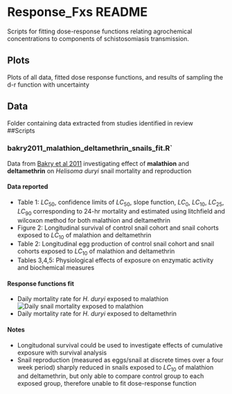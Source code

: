 # Response_Fxs README  
Scripts for fitting dose-response functions relating agrochemical concentrations to components of schistosomiasis transmission.

## Plots  
Plots of all data, fitted dose response functions, and results of sampling the d-r function with uncertainty  
## Data  
Folder containing data extracted from studies identified in review  
##Scripts  
### bakry2011_malathion_deltamethrin_snails_fit.R`  
Data from [Bakry et al 2011](https://www.sciencedirect.com/science/article/pii/S0048357511001283) investigating effect of **malathion** and **deltamethrin** on *Helisoma duryi* snail mortality and reproduction  
#### Data reported  
+ Table 1: $LC_{50}$, confidence limits of $LC_{50}$, slope function, $LC_{0}$, $LC_{10}$, $LC_{25}$, $LC_{90}$ corresponding to 24-hr mortality and estimated using litchfield and wilcoxon method for both malathion and deltamethrin
+ Figure 2: Longitudinal survival of control snail cohort and snail cohorts exposed to $LC_{10}$ of malathion and deltamethrin
+ Table 2: Longitudinal egg production of control snail cohort and snail cohorts exposed to $LC_{10}$ of malathion and deltamethrin
+ Tables 3,4,5: Physiological effects of exposure on enzymatic activity and biochemical measures  
#### Response functions fit  
+ Daily mortality rate for *H. duryi* exposed to malathion
![Daily snail mortality exposed to malathion]("Plots/Bakry_2011/bakry2011_malathion_snail_mortality.png")
+ Daily mortality rate for *H. duryi* exposed to deltamethrin  
#### Notes
+ Longitudonal survival could be used to investigate effects of cumulative exposure with survival analysis
+ Snail reproduction (measured as eggs/snail at discrete times over a four week period) sharply reduced in snails exposed to $LC_{10}$ of malathion and deltamethrin, but only able to compare control group to each exposed group, therefore unable to fit dose-response function
